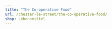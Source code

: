 ```yaml
---
title: "The Co-operative Food"
url: /chester-le-street/the-co-operative-food/
shop: Lebensmittel
---
```

